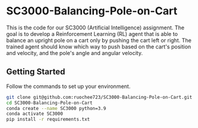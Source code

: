 # SC3000-Balancing-Pole-on-Cart

This is the code for our SC3000 (Artificial Intelligence) assignment. The goal is to develop a Reinforcement Learning (RL) agent that is able to balance an upright pole on a cart only by pushing the cart left or right. The trained agent should know which way to push based on the cart's position and velocity, and the pole's angle and angular velocity.

## Getting Started

Follow the commands to set up your environment.

```bash
git clone git@github.com:ruochee723/SC3000-Balancing-Pole-on-Cart.git
cd SC3000-Balancing-Pole-on-Cart
conda create --name SC3000 python=3.9
conda activate SC3000
pip install -r requirements.txt
```
